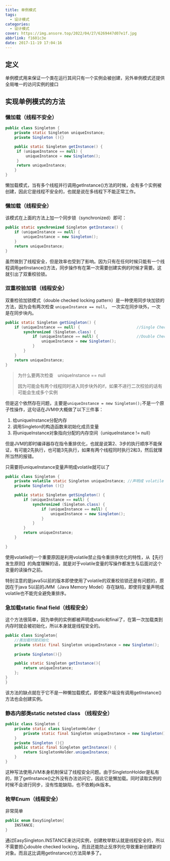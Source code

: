 ```yaml
---
title: 单例模式
tags:
  - 设计模式
categories:
  - 设计模式
cover: https://img.ansore.top/2022/04/27/6269447d07e1f.jpg
abbrlink: f1601c3e
date: 2017-11-19 17:04:16
---
```


## 定义

单例模式用来保证一个类在运行其间只有一个实例会被创建，另外单例模式还提供全局唯一的访问实例的接口

## 实现单例模式的方法

### 懒加载（线程不安全）

```java
public class Singleton {
    private static Singleton uniqueInstance;
    private Singleton (){}

    public static Singleton getInstance() {
     if (uniqueInstance == null) {
         uniqueInstance = new Singleton();
     }
     return uniqueInstance;
    }
}
```

懒加载模式，当有多个线程并行调用getInstance()方法的时候，会有多个实例被创建，因此它是线程不安全的，也就是说在多线程下不能正常工作。

### 懒加载（线程安全）

该模式在上面的方法上加一个同步锁（synchronized）即可：

```java
public static synchronized Singleton getInstance() {
    if (uniqueInstance == null) {
        uniqueInstance = new Singleton();
    }
    return uniqueInstance;
}
```

虽然做到了线程安全，但是效率也受到了影响。因为只有在任何时候只能有一个线程调用getInstance()方法，同步操作有在第一次需要创建实例的时候才需要。这就引出了双重校验锁。

### 双重校验加锁（线程安全）

双重检验加锁模式（double checked locking pattern）是一种使用同步块加锁的方法，因为会有两次检查 `uniqueInstance == null`，　一次实在同步块外，一次是在同步块内。

```java
public static Singleton getSingleton() {
    if (uniqueInstance == null) {                         //Single Checked
        synchronized (Singleton.class) {
            if (uniqueInstance == null) {                 //Double Checked
                uniqueInstance = new Singleton();
            }
        }
    }
    return uniqueInstance;
}
```

>为什么要两次检查　uniqueInstance == null
>
>因为可能会有两个线程同时进入同步块外的if，如果不进行二次校验的话有可能会生成多个实例

但是这个依然存在问题，主要是`uniqueInstance = new Singleton();`不是一个原子性操作，这句话在JVM中大概做了以下三件事：

1. 给uniqueInstance分配内存
2. 调用Singleton的构造函数来初始化成员变量
3. 将uniqueInstance对象指向分配的内存空间（uniqueInstance != null）

但是JVM的即时编译器存在指令重排优化，也就是说第2、3步的执行顺序不能保证，有可能2先执行，也可能3先执行，如果有两个线程同时执行2和3，然后就理所当然的报错。

只需要将uniqueInstance变量声明成volatile就可以了

```java
public class Singleton {
    private volatile static Singleton uniqueInstance; //声明成 volatile
    private Singleton (){}

    public static Singleton getSingleton() {
        if (uniqueInstance == null) {                         
            synchronized (Singleton.class) {
                if (uniqueInstance == null) {       
                    uniqueInstance = new Singleton();
                }
            }
        }
        return uniqueInstance;
    }
   
}
```

使用volatile的一个重要原因是利用volatile禁止指令重排序优化的特性，从【先行发生原则】的角度理解的话，就是对于volatile变量的写操作都发生与后面对这个变量的读操作之前。

特别注意的是java5以前的版本即使使用了volatile的双重校验锁还是有问题的，原因在于java 5以前的JMM（Java Memory Model）存在缺陷，即使将变量声明成volatile也不能完全避免重排序。

### 急加载static final field（线程安全）

这个方法很简单，因为单例的实例都被声明成static和final了，在第一次加载类到内存时就会被初始化，所以本身就是线程安全的。

```java
public class Singleton{
    //类加载时就初始化
    private static final Singleton uniqueInstance = new Singleton();
    
    private Singleton(){}

    public static Singleton getInstance(){
        return uniqueInstance;
    };
}
}
```

该方法的缺点就在于它不是一种懒加载模式，即使客户端没有调用getInstance()方法也会创建实例。

### 静态内部类static netsted class （线程安全）

```java
public class Singleton {  
    private static class SingletonHolder {  
        private static final Singleton uniqueInstance = new Singleton();  
    }  
    private Singleton (){}  
    public static final Singleton getInstance() {  
        return SingletonHolder.uniqueInstance; 
    }  
}
```

这种写法使用JVM本身机制保证了线程安全问题。由于SingletonHolder是私有的，除了getInstance()之外没有办法访问它，因此它是懒加载。同时读取实例的时候不会进行同步，没有性能缺陷，也不依赖jdk版本。

### 枚举Enum（线程安全）

非常简单

```java
public enum EasySingleton{
    INSTANCE;
}
```

通过EasySingleton.INSTANCE来访问实例，创建枚举默认就是线程安全的，所以不需要担心double checked locking，而且还能防止反序列化导致重新创建新的对象。而且这比调用getInstance()方法简单多了。
